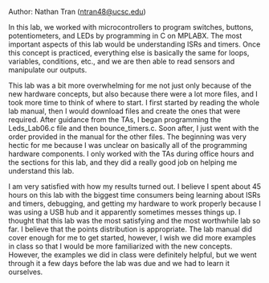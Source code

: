 Author: Nathan Tran (ntran48@ucsc.edu)


In this lab, we worked with microcontrollers to program switches, buttons, potentiometers, and LEDs by programming in C on MPLABX. The most important aspects of this lab would be understanding ISRs and timers. Once this concept is practiced, everything else is basically the same for loops, variables, conditions, etc., and we are then able to read sensors and manipulate our outputs.


This lab was a bit more overwhelming for me not just only because of the new hardware concepts, but also because there were a lot more files, and I took more time to think of where to start. I first started by reading the whole lab manual, then I would download files and create the ones that were required. After guidance from the TAs, I began programming the Leds_Lab06.c file and then bounce_timers.c. Soon after, I just went with the order provided in the manual for the other files. The beginning was very hectic for me because I was unclear on basically all of the programming hardware components. I only worked with the TAs during office hours and the sections for this lab, and they did a really good job on helping me understand this lab.


I am very satisfied with how my results turned out. I believe I spent about 45 hours on this lab with the biggest time consumers being learning about ISRs and timers, debugging, and getting my hardware to work properly because I was using a USB hub and it apparently sometimes messes things up. I thought that this lab was the most satisfying and the most worthwhile lab so far. I believe that the points distribution is appropriate. The lab manual did cover enough for me to get started, however, I wish we did more examples in class so that I would be more familiarized with the new concepts. However, the examples we did in class were definitely helpful, but we went through it a few days before the lab was due and we had to learn it ourselves.

